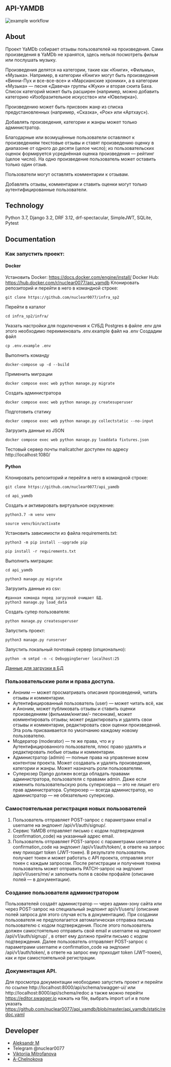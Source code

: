 ## API-YAMDB
![example workflow](https://github.com/nuclear0077/yamdb_final/actions/workflows/yamdb_workflow.yml/badge.svg)
## About
Проект YaMDb собирает отзывы пользователей на произведения. Сами произведения в YaMDb не хранятся, здесь нельзя посмотреть фильм или послушать музыку.

Произведения делятся на категории, такие как «Книги», «Фильмы», «Музыка». Например, в категории «Книги» могут быть произведения «Винни-Пух и все-все-все» и «Марсианские хроники», а в категории «Музыка» — песня «Давеча» группы «Жуки» и вторая сюита Баха. Список категорий может быть расширен (например, можно добавить категорию «Изобразительное искусство» или «Ювелирка»). 

Произведению может быть присвоен жанр из списка предустановленных (например, «Сказка», «Рок» или «Артхаус»). 

Добавлять произведения, категории и жанры может только администратор.

Благодарные или возмущённые пользователи оставляют к произведениям текстовые отзывы и ставят произведению оценку в диапазоне от одного до десяти (целое число); из пользовательских оценок формируется усреднённая оценка произведения — рейтинг (целое число). На одно произведение пользователь может оставить только один отзыв.

Пользователи могут оставлять комментарии к отзывам.

Добавлять отзывы, комментарии и ставить оценки могут только аутентифицированные пользователи.

## Technology
Python 3.7, Django 3.2, DRF 3.12, drf-spectacular, SimpleJWT, SQLite, Pytest

## Documentation

### Как запустить проект:

#### Docker
Установить Docker: https://docs.docker.com/engine/install/
Docker Hub: https://hub.docker.com/r/nuclear0077/api_yamdb
Клонировать репозиторий и перейти в него в командной строке:

```
git clone https://github.com/nuclear0077/infra_sp2
```

Перейти в каталог
```
cd infra_sp2/infra/
```

Указать настройки для подключения к СУБД Postgres в файле .env для этого необходимо переименовать .env.example файл на .env
Создадим файл
```
cp .env.example .env
```

Выполнить команду
```
docker-compose up -d --build  
```

Применить миграции

```
docker compose exec web python manage.py migrate
```

Создать администратора

```
docker compose exec web python manage.py createsuperuser
```

Подготовить статику

```
docker compose exec web python manage.py collectstatic --no-input 
```

Загрузить данные из JSON
```
docker compose exec web python manage.py loaddata fixtures.json
```

Тестовый сервер почты mailcatcher доступен по адресу http://localhost:1080/

#### Python
Клонировать репозиторий и перейти в него в командной строке:

```
git clone https://github.com/nuclear0077/api_yamdb
```

```
cd api_yamdb
```

Cоздать и активировать виртуальное окружение:

```
python3.7 -m venv venv
```

```
source venv/bin/activate
```

Установить зависимости из файла requirements.txt:

```
python3 -m pip install --upgrade pip
```

```
pip install -r requirements.txt
```

Выполнить миграции:

```
cd api_yamdb
```

```
python3 manage.py migrate
```

Загрузить данные из csv:

```
#данная команда перед загрузкой очищает БД.
python3 manage.py load_data
```

Создать супер пользователя:

```
python manage.py createsuperuser
```


Запустить проект:

```
python3 manage.py runserver
```

Запустить локальный почтовый сервер (опционально):

```
python -m smtpd -n -c DebuggingServer localhost:25
```

[Данные для загрузки в БД](https://github.com/nuclear0077/api_yamdb/tree/develop/api_yamdb/static/data)


### Пользовательские роли и права доступа.

- Аноним — может просматривать описания произведений, читать отзывы и комментарии.
- Аутентифицированный пользователь (user) — может читать всё, как и Аноним, может публиковать отзывы и ставить оценки произведениям (фильмам/книгам/- песенкам), может комментировать отзывы; может редактировать и удалять свои отзывы и комментарии, редактировать свои оценки произведений. Эта роль присваивается по умолчанию каждому новому пользователю.
- Модератор (moderator) — те же права, что и у Аутентифицированного пользователя, плюс право удалять и редактировать любые отзывы и комментарии.
- Администратор (admin) — полные права на управление всем контентом проекта. Может создавать и удалять произведения, категории и жанры. Может назначать роли пользователям.
- Суперюзер Django должен всегда обладать правами администратора, пользователя с правами admin. Даже если изменить пользовательскую роль суперюзера — это не лишит его прав администратора. Суперюзер — всегда администратор, но администратор — не обязательно суперюзер.

### Самостоятельная регистрация новых пользователей

1. Пользователь отправляет POST-запрос с параметрами email и username на эндпоинт /api/v1/auth/signup/.
2. Сервис YaMDB отправляет письмо с кодом подтверждения (confirmation_code) на указанный адрес email.
3. Пользователь отправляет POST-запрос с параметрами username и confirmation_code на эндпоинт /api/v1/auth/token/, в ответе на запрос ему приходит token (JWT-токен).
В результате пользователь получает токен и может работать с API проекта, отправляя этот токен с каждым запросом. 
После регистрации и получения токена пользователь может отправить PATCH-запрос на эндпоинт /api/v1/users/me/ и заполнить поля в своём профайле (описание полей — в документации).

### Создание пользователя администратором

Пользователей создаёт администратор — через админ-зону сайта или через POST-запрос на специальный эндпоинт api/v1/users/ (описание полей запроса для этого случая есть в документации). При создании пользователя не предполагается автоматическая отправка письма пользователю с кодом подтверждения. 
После этого пользователь должен самостоятельно отправить свой email и username на эндпоинт /api/v1/auth/signup/ , в ответ ему должно прийти письмо с кодом подтверждения.
Далее пользователь отправляет POST-запрос с параметрами username и confirmation_code на эндпоинт /api/v1/auth/token/, в ответе на запрос ему приходит token (JWT-токен), как и при самостоятельной регистрации.



### Документация API.
Для просмотра документации необходимо запустить проект и перейти по ссылке http://localhost:8000/api/schema/swagger-ui/ или http://localhost:8000/api/schema/redoc
а также можно перейти https://editor.swagger.io нажать на file, выбрать import url и в поле указать https://github.com/nuclear0077/api_yamdb/blob/master/api_yamdb/static/redoc.yaml

## Developer

- [Aleksandr M](https://github.com/nuclear0077)
- Telegram @nuclear0077
- [Viktoriia Mitrofanova](https://github.com/Lesash13)
- [A-Chelnokova](https://github.com/a-chelnokova)
